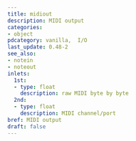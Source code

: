 ```yaml
---
title: midiout
description: MIDI output
categories:
- object
pdcategory: vanilla,  I/O 
last_update: 0.48-2
see_also:
- notein
- noteout
inlets:
  1st:
  - type: float
    description: raw MIDI byte by byte
  2nd:
  - type: float
    description: MIDI channel/port
bref: MIDI output
draft: false
---
```


